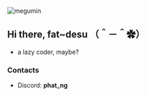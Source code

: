 ![megumin](https://imgur.com/KXYlpPK)
## Hi there, fat~desu （＾－＾✿）
- a lazy coder, maybe?

### Contacts
- Discord: **phat_ng**
